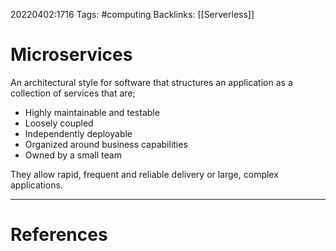 20220402:1716
Tags: #computing 
Backlinks: [[Serverless]]
# Microservices
An architectural style for software that structures an application as a collection of services that are;
- Highly maintainable and testable
- Loosely coupled
- Independently deployable
- Organized around business capabilities
- Owned by a small team

They allow rapid, frequent and reliable delivery or large, complex applications. 



---
# References